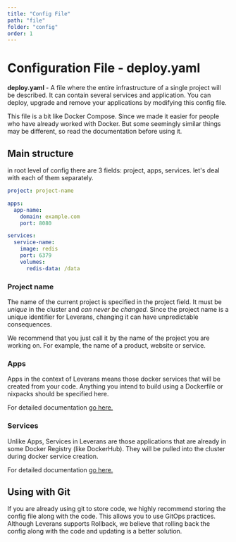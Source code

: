 ```yaml
---
title: "Config File"
path: "file"
folder: "config"
order: 1
---
```


# Configuration File - deploy.yaml

**deploy.yaml** - A file where the entire infrastructure of a single project will be described. It can contain several services and application. You can deploy, upgrade and remove your applications by modifying this config file.

This file is a bit like Docker Compose. Since we made it easier for people who have already worked with Docker. But some seemingly similar things may be different, so read the documentation before using it.

## Main structure

in root level of config there are 3 fields: project, apps, services. let's deal with each of them separately.

```yaml
project: project-name

apps:
  app-name:
    domain: example.com
    port: 8080

services:
  service-name:
    image: redis
    port: 6379
    volumes:
      redis-data: /data
```

### Project name

The name of the current project is specified in the project field. It must be _unique_ in the cluster and _can never be changed_. Since the project name is a unique identifier for Leverans, changing it can have unpredictable consequences.

We recommend that you just call it by the name of the project you are working on. For example, the name of a product, website or service.

### Apps

Apps in the context of Leverans means those docker services that will be created from your code. Anything you intend to build using a Dockerfile or nixpacks should be specified here.

For detailed documentation [go here.](/config/apps)

### Services

Unlike Apps, Services in Leverans are those applications that are already in some Docker Registry (like DockerHub). They will be pulled into the cluster during docker service creation.

For detailed documentation [go here.](/config/services)

## Using with Git

If you are already using git to store code, we highly recommend storing the config file along with the code. This allows you to use GitOps practices. Although Leverans supports Rollback, we believe that rolling back the config along with the code and updating is a better solution.
